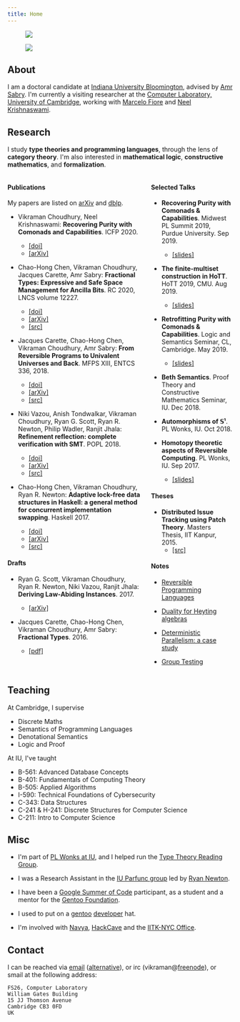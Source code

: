 ```yaml
---
title: Home
---
```


<figure class="image is-192x192 is-pulled-right is-hidden-mobile">
  <img src=$avatar$>
</figure>

<figure class="image is-64x64 is-pulled-right is-hidden-desktop">
  <img src=$avatar$>
</figure>

## About

I am a doctoral candidate at [Indiana University
Bloomington](https://indiana.edu/), advised by [Amr
Sabry](https://www.cs.indiana.edu/~sabry/). I'm currently a visiting
researcher at the [Computer Laboratory, University of
Cambridge](https://www.cl.cam.ac.uk/), working with [Marcelo
Fiore](https://www.cl.cam.ac.uk/~mpf23/) and [Neel
Krishnaswami](https://www.cl.cam.ac.uk/~nk480/).

## Research

I study **type theories and programming languages**, through the lens
of **category theory**. I'm also interested in **mathematical logic**,
**constructive mathematics**, and **formalization**.

<div class="columns" markdown="1">
  <div class="column">

#### Publications

My papers are listed on
[arXiv](https://arxiv.org/a/choudhury_v_1.html) and
[dblp](https://dblp.org/pers/hd/c/Choudhury:Vikraman).

- Vikraman Choudhury, Neel Krishnaswami: **Recovering Purity with
  Comonads and Capabilities**. ICFP 2020.
  - [[doi]](https://dl.acm.org/doi/abs/10.1145/3408993)
  - [[arXiv]](https://arxiv.org/abs/1907.07283)

- Chao-Hong Chen, Vikraman Choudhury, Jacques Carette, Amr Sabry:
  **Fractional Types: Expressive and Safe Space Management for Ancilla
  Bits**. RC 2020, LNCS volume 12227.
  - [[doi]](https://doi.org/10.1007/978-3-030-52482-1_10)
  - [[arXiv]](https://arxiv.org/abs/2002.07020)
  - [[src]](https://github.com/DreamLinuxer/FracAncilla)

- Jacques Carette, Chao-Hong Chen, Vikraman Choudhury, Amr Sabry:
  **From Reversible Programs to Univalent Universes and Back**. MFPS
  XIII, ENTCS 336, 2018.
    - [[doi]](https://doi.org/10.1016/j.entcs.2018.03.013)
    - [[arXiv]](https://arxiv.org/abs/1708.02710)
    - [[src]](https://github.com/vikraman/2DTypes/tree/master/Pi2)

- Niki Vazou, Anish Tondwalkar, Vikraman Choudhury, Ryan G. Scott,
  Ryan R. Newton, Philip Wadler, Ranjit Jhala: **Refinement
  reflection: complete verification with SMT**. POPL 2018.
    - [[doi]](https://doi.org/10.1145/3158141)
    - [[arXiv]](https://arxiv.org/abs/1711.03842)
    - [[src]](https://github.com/ucsd-progsys/liquidhaskell)

- Chao-Hong Chen, Vikraman Choudhury, Ryan R. Newton: **Adaptive
  lock-free data structures in Haskell: a general method for
  concurrent implementation swapping**. Haskell 2017.
    - [[doi]](https://doi.org/10.1145/3122955.3122973)
    - [[arXiv]](https://arxiv.org/abs/1708.02318)
    - [[src]](https://github.com/iu-parfunc/adaptive-data)

#### Drafts

- Ryan G. Scott, Vikraman Choudhury, Ryan R. Newton, Niki Vazou,
  Ranjit Jhala: **Deriving Law-Abiding Instances**. 2017.
  - [[arXiv]](https://arxiv.org/abs/1708.02328)

- Jacques Carette, Chao-Hong Chen, Vikraman Choudhury, Amr Sabry:
  **Fractional Types**. 2016.
  - [[pdf]](/files/fractional.pdf)

  </div>
  <div class="column">

#### Selected Talks

- **Recovering Purity with Comonads & Capabilities**.
  Midwest PL Summit 2019, Purdue University.
  Sep 2019.
    - [[slides]](/files/mwpls19.pdf)

- **The finite-multiset construction in HoTT**.
  HoTT 2019, CMU.
  Aug 2019.
    - [[slides]](/files/hott19.pdf)

- **Retrofitting Purity with Comonads & Capabilities**.
  Logic and Semantics Seminar, CL, Cambridge.
  May 2019.
    - [[slides]](/files/comonads-capabilities.pdf)

- **Beth Semantics**.
  Proof Theory and Constructive Mathematics Seminar, IU.
  Dec 2018.

- **Automorphisms of 𝕊¹**.
  PL Wonks, IU.
  Oct 2018.

- **Homotopy theoretic aspects of Reversible Computing**.
  PL Wonks, IU.
  Sep 2017.
    - [[slides]](/files/homotopy-reversible.pdf)

#### Theses

- **Distributed Issue Tracking using Patch Theory**. Masters Thesis,
  IIT Kanpur, 2015.
    - [[src]](https://hub.darcs.net/vikraman/thesis/)

#### Notes

- [Reversible Programming Languages](/files/reversible-languages.pdf)

- [Duality for Heyting algebras](/files/heyting-duality.pdf)

- [Deterministic Parallelism: a case study](/files/detpar.pdf)

- [Group Testing](https://www.cse.iitk.ac.in/users/amitks/report.pdf)

  </div>
</div>

## Teaching

At Cambridge, I supervise

- Discrete Maths
- Semantics of Programming Languages
- Denotational Semantics
- Logic and Proof

At IU, I've taught

- B-561: Advanced Database Concepts
- B-401: Fundamentals of Computing Theory
- B-505: Applied Algorithms
- I-590: Technical Foundations of Cybersecurity
- C-343: Data Structures
- C-241 & H-241: Discrete Structures for Computer Science
- C-211: Intro to Computer Science

## Misc

- I'm part of [PL Wonks at IU](https://wonks.github.io/), and I helped
  run the [Type Theory Reading
  Group](https://wonks.github.io/type-theory-reading-group/).

- I was a Research Assistant in the [IU Parfunc
  group](https://github.com/iu-parfunc) led by [Ryan
  Newton](https://www.cs.indiana.edu/~rrnewton/).

- I have been a [Google Summer of
  Code](https://summerofcode.withgoogle.com/organizations/)
  participant, as a student and a mentor for the [Gentoo
  Foundation](https://gentoo.org/).

- I used to put on a [gentoo](https://gentoo.org/)
  [developer](https://gentoo.org/inside-gentoo/developers/) hat.

- I'm involved with [Navya](http://navya.github.io/),
  [HackCave](https://hackcave.org/) and the [IITK-NYC
  Office](https://nyc.iitk.ac.in/).

## Contact

I can be reached via [email](mailto:$email1$)
([alternative](mailto:$email2$)), or irc
(vikraman@[freenode](irc://irc.freenode.net)), or smail at the
following address:

~~~
FS26, Computer Laboratory
William Gates Building
15 JJ Thomson Avenue
Cambridge CB3 0FD
UK
~~~
